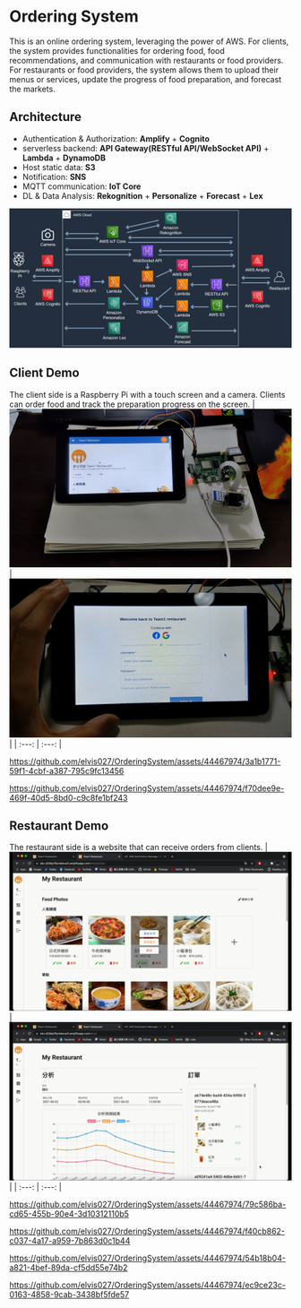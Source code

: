 # Ordering System
This is an online ordering system, leveraging the power of AWS.
For clients, the system provides functionalities for ordering food, food recommendations, and communication with restaurants or food providers.
For restaurants or food providers, the system allows them to upload their menus or services, update the progress of food preparation, and forecast the markets.

## Architecture
- Authentication & Authorization: **Amplify** + **Cognito**
- serverless backend: **API Gateway(RESTful API/WebSocket API)** + **Lambda** + **DynamoDB**
- Host static data: **S3**
- Notification: **SNS**
- MQTT communication: **IoT Core**
- DL & Data Analysis: **Rekognition** + **Personalize** + **Forecast** + **Lex**

![](architecture.PNG)

## Client Demo
The client side is a Raspberry Pi with a touch screen and a camera. Clients can order food and track the preparation progress on the screen.
| ![](demo/raspi.png) | ![](demo/raspi_login.png) |
| :---: | :---: |

https://github.com/elvis027/OrderingSystem/assets/44467974/3a1b1771-59f1-4cbf-a387-795c9fc13456

https://github.com/elvis027/OrderingSystem/assets/44467974/f70dee9e-469f-40d5-8bd0-c9c8fe1bf243

## Restaurant Demo
The restaurant side is a website that can receive orders from clients.
| ![](demo/web_restaurant_menu.png) | ![](demo/web_restaurant_side.png) |
| :---: | :---: |

https://github.com/elvis027/OrderingSystem/assets/44467974/79c586ba-cd65-455b-90e4-3d10312110b5

https://github.com/elvis027/OrderingSystem/assets/44467974/f40cb862-c037-4a17-a959-7b863d0c1b44

https://github.com/elvis027/OrderingSystem/assets/44467974/54b18b04-a821-4bef-89da-cf5dd55e74b2

https://github.com/elvis027/OrderingSystem/assets/44467974/ec9ce23c-0163-4858-9cab-3438bf5fde57
